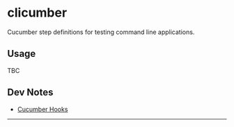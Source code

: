 # clicumber

Cucumber step definitions for testing command line applications.


## Usage

TBC


## Dev Notes

- [Cucumber Hooks][1]

---
[1]: https://github.com/cucumber/cucumber/wiki/Hooks